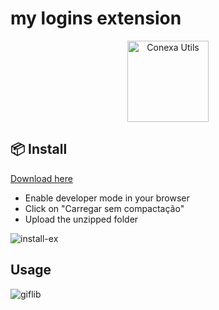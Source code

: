 # my logins extension

<p align="center">
  <a href="https://github.com/conexasaude/front-utils" target="\_parent"><img src="https://github.com/cnx-ednilsonalbuquerque/login-extension/assets/100440132/51ff86eb-50e7-46d3-96ce-6bee86a8633b" alt="Conexa Utils" height="130"></a>
</p>

## 📦 Install

[Download here](https://github.com/cnx-ednilsonalbuquerque/login-extension/releases)

- Enable developer mode in your browser
- Click on "Carregar sem compactação"
- Upload the unzipped folder 

![install-ex](https://github.com/cnx-ednilsonalbuquerque/login-extension/assets/100440132/3ad4f4d6-8425-48c6-819c-ebfe6fdd94e7)

## Usage

![giflib](https://github.com/cnx-ednilsonalbuquerque/login-extension/assets/100440132/f4442cd7-5a2b-42a4-b303-269528f8e1a7)
